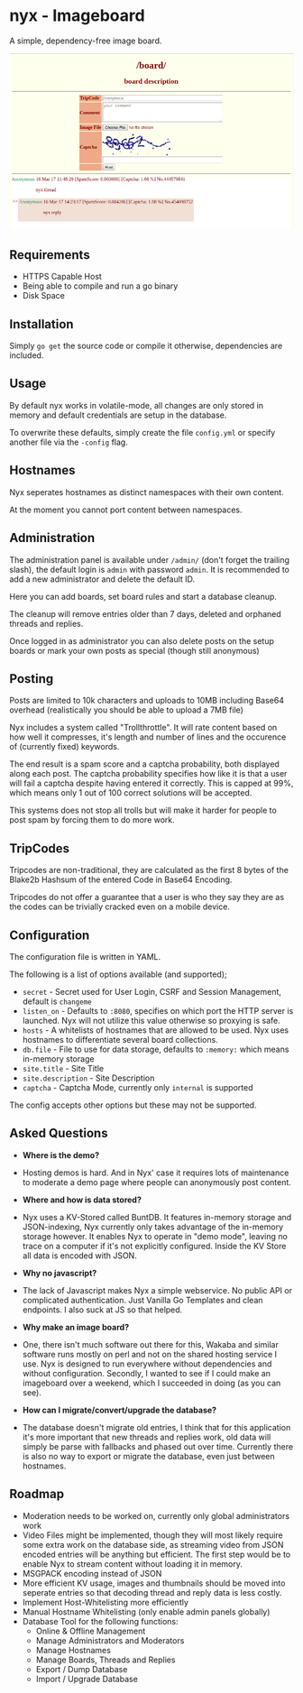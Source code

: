 # nyx - Imageboard

A simple, dependency-free image board.

![screenshot](/screenshot.png)

## Requirements

* HTTPS Capable Host
* Being able to compile and run a go binary
* Disk Space

## Installation

Simply `go get` the source code or compile
it otherwise, dependencies are included.

## Usage

By default nyx works in volatile-mode,
all changes are only stored in memory and
default credentials are setup in the 
database.

To overwrite these defaults, simply
create the file `config.yml` or specify
another file via the `-config` flag.

## Hostnames

Nyx seperates hostnames as distinct namespaces with their own content.

At the moment you cannot port content between namespaces.

## Administration

The administration panel is available under `/admin/` (don't forget the trailing slash), the default login is `admin` with password `admin`. It is recommended to add a new administrator and delete the default ID.

Here you can add boards, set board rules and start a database cleanup.

The cleanup will remove entries older than 7 days, deleted and orphaned threads and replies.

Once logged in as administrator you can also delete posts on the setup boards
or mark your own posts as special (though still anonymous)

## Posting

Posts are limited to 10k characters and uploads to 10MB including Base64 overhead (realistically you should be able to upload a 7MB file)

Nyx includes a system called "Trollthrottle". It will rate content based on how well it compresses, it's length and number of lines and the occurence of (currently fixed) keywords.

The end result is a spam score and a captcha probability, both displayed along
each post. The captcha probability specifies how like it is that a user
will fail a captcha despite having entered it correctly. This is capped at 99%, which means only 1 out of 100 correct solutions will be accepted.

This systems does not stop all trolls but will make it harder for people to post spam by forcing them to do more work.

## TripCodes

Tripcodes are non-traditional, they are calculated as the first 8 bytes of the
Blake2b Hashsum of the entered Code in Base64 Encoding.

Tripcodes do not offer a guarantee that a user is who they say they are as the
codes can be trivially cracked even on a mobile device.

## Configuration

The configuration file is written in YAML.

The following is a list of options available (and supported);

* `secret` - Secret used for User Login, CSRF and Session Management, default is `changeme`
* `listen_on` - Defaults to `:8080`, specifies on which port the HTTP server is launched. Nyx will not utilize this value otherwise so proxying is safe.
* `hosts` - A whitelists of hostnames that are allowed to be used. Nyx uses hostnames to differentiate several board collections.
* `db.file` - File to use for data storage, defaults to `:memory:` which means in-memory storage
* `site.title` - Site Title
* `site.description` - Site Description
* `captcha` - Captcha Mode, currently only `internal` is supported

The config accepts other options but these may not be supported.

## Asked Questions

* **Where is the demo?**

* Hosting demos is hard. And in Nyx' case it requires lots of maintenance to moderate a demo page where people can anonymously post content.

* **Where and how is data stored?**

* Nyx uses a KV-Stored called BuntDB. It features in-memory storage and JSON-indexing, Nyx currently only takes advantage of the in-memory storage however. It enables Nyx to operate in "demo mode", leaving no trace on a computer if it's not explicitly configured. Inside the KV Store all data is encoded with JSON.

* **Why no javascript?**

* The lack of Javascript makes Nyx a simple webservice. No public API or complicated authentication. Just Vanilla Go Templates and clean endpoints. I also suck at JS so that helped.

* **Why make an image board?**

* One, there isn't much software out there for this, Wakaba and similar software runs mostly on perl and not on the shared hosting service I use. Nyx is designed to run everywhere without dependencies and without configuration. Secondly, I wanted to see if I could make an imageboard over a weekend, which I succeeded in doing (as you can see).

* **How can I migrate/convert/upgrade the database?**

* The database doesn't migrate old entries, I think that for this application it's more important that new threads and replies work, old data will simply be parse with fallbacks and phased out over time. Currently there is also no way to export or migrate the database, even just between hostnames.

## Roadmap

* Moderation needs to be worked on, currently only global administrators work
* Video Files might be implemented, though they will most likely require some extra work on the database side, as streaming video from JSON encoded entries will be anything but efficient. The first step would be to enable Nyx to stream content without loading it in memory.
* MSGPACK encoding instead of JSON
* More efficient KV usage, images and thumbnails should be moved into seperate entries so that decoding thread and reply data is less costly.
* Implement Host-Whitelisting more efficiently
* Manual Hostname Whitelisting (only enable admin panels globally)
* Database Tool for the following functions:
    * Online & Offline Management
    * Manage Administrators and Moderators
    * Manage Hostnames
    * Manage Boards, Threads and Replies
    * Export / Dump Database
    * Import / Upgrade Database